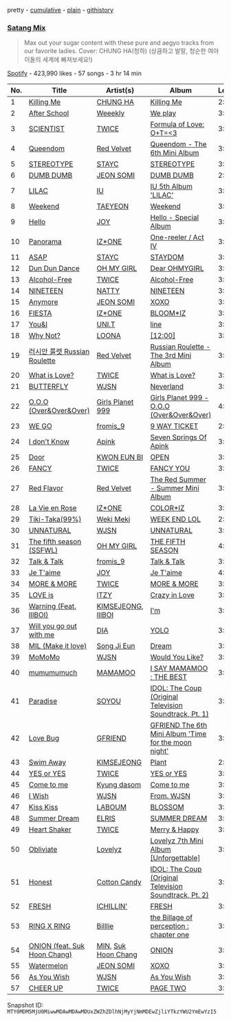 pretty - [cumulative](/playlists/cumulative/37i9dQZF1DWTTHy0vndijk.md) - [plain](/playlists/plain/37i9dQZF1DWTTHy0vndijk) - [githistory](https://github.githistory.xyz/mackorone/spotify-playlist-archive/blob/main/playlists/plain/37i9dQZF1DWTTHy0vndijk)

### [Satang Mix](https://open.spotify.com/playlist/37i9dQZF1DWTTHy0vndijk)

> Max out your sugar content with these pure and aegyo tracks from our favorite ladies\. Cover: CHUNG HA\(청하\) \(상큼하고 발랄, 청순한 여아이돌의 세계에 빠져보세요!\)

[Spotify](https://open.spotify.com/user/spotify) - 423,990 likes - 57 songs - 3 hr 14 min

| No. | Title | Artist(s) | Album | Length |
|---|---|---|---|---|
| 1 | [Killing Me](https://open.spotify.com/track/3QD0Y1tTngihByjdWC99lG) | [CHUNG HA](https://open.spotify.com/artist/2PSJ6YriU7JsFucxACpU7Y) | [Killing Me](https://open.spotify.com/album/21jf5kUkK5nHYTuZ5GRZVW) | 2:44 |
| 2 | [After School](https://open.spotify.com/track/52CBUrIdyf8tbZaUY9iawE) | [Weeekly](https://open.spotify.com/artist/73B9bjqS2Z5KLXNGqXf64m) | [We play](https://open.spotify.com/album/4kU6DFVgZKoDYQPZk1OZp9) | 3:25 |
| 3 | [SCIENTIST](https://open.spotify.com/track/0BJMgVrnWIvgYsjq8KaPeh) | [TWICE](https://open.spotify.com/artist/7n2Ycct7Beij7Dj7meI4X0) | [Formula of Love: O+T=<3](https://open.spotify.com/album/5052Ip89wdW8EGdpjEpNeq) | 3:14 |
| 4 | [Queendom](https://open.spotify.com/track/6SpPr7K4YQ2wp8jU6uOTmQ) | [Red Velvet](https://open.spotify.com/artist/1z4g3DjTBBZKhvAroFlhOM) | [Queendom \- The 6th Mini Album](https://open.spotify.com/album/6Pe5LGQgU3mmvuRjFMsACV) | 3:01 |
| 5 | [STEREOTYPE](https://open.spotify.com/track/2bZIDMpzVooosmPHn0tHnd) | [STAYC](https://open.spotify.com/artist/01XYiBYaoMJcNhPokrg0l0) | [STEREOTYPE](https://open.spotify.com/album/7HGjNJBj1NQGNwCzFD2LHj) | 3:11 |
| 6 | [DUMB DUMB](https://open.spotify.com/track/6dG2zPUOWXk3eMC7Hb3wh3) | [JEON SOMI](https://open.spotify.com/artist/7zYj9S9SdIunYCfSm7vzAR) | [DUMB DUMB](https://open.spotify.com/album/5CIz2DHjAyFhPYNjWdCs1T) | 2:29 |
| 7 | [LILAC](https://open.spotify.com/track/5xrtzzzikpG3BLbo4q1Yul) | [IU](https://open.spotify.com/artist/3HqSLMAZ3g3d5poNaI7GOU) | [IU 5th Album 'LILAC'](https://open.spotify.com/album/01dPJcwyht77brL4JQiR8R) | 3:34 |
| 8 | [Weekend](https://open.spotify.com/track/6cqH1q7g5GeRVQVMK1Vc7f) | [TAEYEON](https://open.spotify.com/artist/3qNVuliS40BLgXGxhdBdqu) | [Weekend](https://open.spotify.com/album/4tJsXd2onpa4P9lFmkJIKy) | 3:53 |
| 9 | [Hello](https://open.spotify.com/track/3cGp1jXxLReLKz7QgVbWZR) | [JOY](https://open.spotify.com/artist/0sYpJ0nCC8AlDrZFeAA7ub) | [Hello \- Special Album](https://open.spotify.com/album/37mRfTDwQzVbHihypYY8oE) | 3:38 |
| 10 | [Panorama](https://open.spotify.com/track/0CnpSTdL9l5vQM4YnzXtyo) | [IZ\*ONE](https://open.spotify.com/artist/5r1tUTxVSgvBHnoDuDODPH) | [One\-reeler / Act IV](https://open.spotify.com/album/3gfl9D7cMW3K87YiMbqsWK) | 3:42 |
| 11 | [ASAP](https://open.spotify.com/track/5BXr7hYZQOeRttkeWYTq5S) | [STAYC](https://open.spotify.com/artist/01XYiBYaoMJcNhPokrg0l0) | [STAYDOM](https://open.spotify.com/album/71hjsg660uio3Z8bnbB6fS) | 3:14 |
| 12 | [Dun Dun Dance](https://open.spotify.com/track/54HsCR7lJJdwxmEnTY1JfF) | [OH MY GIRL](https://open.spotify.com/artist/2019zR22qK2RBvCqtudBaI) | [Dear OHMYGIRL](https://open.spotify.com/album/2xfmLni05CCgygcNdtPvuN) | 3:40 |
| 13 | [Alcohol\-Free](https://open.spotify.com/track/6HTwoo4dUOvePNqMsTarPA) | [TWICE](https://open.spotify.com/artist/7n2Ycct7Beij7Dj7meI4X0) | [Alcohol\-Free](https://open.spotify.com/album/6UIHtz9pSMArPCOEkUkLOp) | 3:30 |
| 14 | [NINETEEN](https://open.spotify.com/track/3mVzC9U8eyAmDNWnPniCIN) | [NATTY](https://open.spotify.com/artist/1Y3klzPXyHrinIk3tQ20Se) | [NINETEEN](https://open.spotify.com/album/6XnFMmVnbFEDnFjc6xRw2g) | 3:03 |
| 15 | [Anymore](https://open.spotify.com/track/6GwtJzM3yffZ4FJ39QuUcE) | [JEON SOMI](https://open.spotify.com/artist/7zYj9S9SdIunYCfSm7vzAR) | [XOXO](https://open.spotify.com/album/63pvOn2B5pUUcUKUwIEg9m) | 3:17 |
| 16 | [FIESTA](https://open.spotify.com/track/71vPAjlG1x606483GTJNhY) | [IZ\*ONE](https://open.spotify.com/artist/5r1tUTxVSgvBHnoDuDODPH) | [BLOOM\*IZ](https://open.spotify.com/album/4yAAAWwN4WaxefmncjDsMw) | 3:37 |
| 17 | [You&I](https://open.spotify.com/track/2QiWUA1Jk1QZ2aYH87dfrC) | [UNI.T](https://open.spotify.com/artist/3iui2F01zrPbNx91td4LJZ) | [line](https://open.spotify.com/album/0JTo1wOJtMlFnDaa1SZozo) | 3:19 |
| 18 | [Why Not?](https://open.spotify.com/track/227y7s5IZ5TWN17Pkte5tc) | [LOONA](https://open.spotify.com/artist/52zMTJCKluDlFwMQWmccY7) | [\[12:00\]](https://open.spotify.com/album/0AfLJ1yEWYlFPabxu1kmht) | 3:25 |
| 19 | [러시안 룰렛 Russian Roulette](https://open.spotify.com/track/5HiSc2ZCGn8L3cH3qSwzBT) | [Red Velvet](https://open.spotify.com/artist/1z4g3DjTBBZKhvAroFlhOM) | [Russian Roulette \- The 3rd Mini Album](https://open.spotify.com/album/6MNlcai3skKLKv5syzFwC3) | 3:31 |
| 20 | [What is Love?](https://open.spotify.com/track/5m95gCTAiHshTaajznt5fA) | [TWICE](https://open.spotify.com/artist/7n2Ycct7Beij7Dj7meI4X0) | [What is Love?](https://open.spotify.com/album/5NObA8Cx4Ri5cATR1DLTjj) | 3:28 |
| 21 | [BUTTERFLY](https://open.spotify.com/track/33PStuI2gJCeZcYQIOHXAU) | [WJSN](https://open.spotify.com/artist/6hhqsQZhtp9hfaZhSd0VSD) | [Neverland](https://open.spotify.com/album/5DHseF14USVgIZ6AzsX9bi) | 3:37 |
| 22 | [O.O.O \(Over&Over&Over\)](https://open.spotify.com/track/6k3U1g0Tu11V1AcVzSt6re) | [Girls Planet 999](https://open.spotify.com/artist/1dTvYIUWdOcBXYyUWhi91W) | [Girls Planet 999 \- O.O.O \(Over&Over&Over\)](https://open.spotify.com/album/2IZkygDdvEokN7CCSjrck6) | 4:07 |
| 23 | [WE GO](https://open.spotify.com/track/7oQqeRSV38YqkRv2UGvmbS) | [fromis\_9](https://open.spotify.com/artist/24nUVBIlCGi4twz4nYxJum) | [9 WAY TICKET](https://open.spotify.com/album/5DPggk2zBmJYqtaUyLOlVW) | 2:55 |
| 24 | [I don't Know](https://open.spotify.com/track/5DM5iNhImOgjBW3c5OgYLn) | [Apink](https://open.spotify.com/artist/2uWcrwgWmZcQc3IPBs3tfU) | [Seven Springs Of Apink](https://open.spotify.com/album/6N7uosa9vVi6cI1LoVF64R) | 3:44 |
| 25 | [Door](https://open.spotify.com/track/3FxEYn2E7dT5A5DT4luQGK) | [KWON EUN BI](https://open.spotify.com/artist/0qr7Rhj0yU7BPySYecNUlm) | [OPEN](https://open.spotify.com/album/3sWCaTJS9BlBIlp2ECBh9t) | 3:19 |
| 26 | [FANCY](https://open.spotify.com/track/60zxdAqWtdDu0vYsbXViA7) | [TWICE](https://open.spotify.com/artist/7n2Ycct7Beij7Dj7meI4X0) | [FANCY YOU](https://open.spotify.com/album/759BaVI4pjAh6l16xqm56V) | 3:33 |
| 27 | [Red Flavor](https://open.spotify.com/track/7nKQ5WAcjnG48knyLuo8gO) | [Red Velvet](https://open.spotify.com/artist/1z4g3DjTBBZKhvAroFlhOM) | [The Red Summer \- Summer Mini Album](https://open.spotify.com/album/6OXg149IkmbgW7zfzbwgS2) | 3:11 |
| 28 | [La Vie en Rose](https://open.spotify.com/track/1fRaznZsAB2i63TtmYv2Hc) | [IZ\*ONE](https://open.spotify.com/artist/5r1tUTxVSgvBHnoDuDODPH) | [COLOR\*IZ](https://open.spotify.com/album/7tggzWGzVusg9SEKqbJYpt) | 3:38 |
| 29 | [Tiki\-Taka\(99%\)](https://open.spotify.com/track/2gLAfzOB7angHctZ0IQAtu) | [Weki Meki](https://open.spotify.com/artist/5LWkv2hDbDwZL3zNwZYNPx) | [WEEK END LOL](https://open.spotify.com/album/07YKMxo9FsEqVsIauzIVXC) | 2:59 |
| 30 | [UNNATURAL](https://open.spotify.com/track/1eykKBqxHgasGHwjOQIvbt) | [WJSN](https://open.spotify.com/artist/6hhqsQZhtp9hfaZhSd0VSD) | [UNNATURAL](https://open.spotify.com/album/0uD1Chx5ZsnZM4kS8yK0S8) | 3:01 |
| 31 | [The fifth season \(SSFWL\)](https://open.spotify.com/track/5zypKmEPNSSfH4JTn9s68n) | [OH MY GIRL](https://open.spotify.com/artist/2019zR22qK2RBvCqtudBaI) | [THE FIFTH SEASON](https://open.spotify.com/album/30CtcU5ApB65Dl9uxHQHjw) | 4:00 |
| 32 | [Talk & Talk](https://open.spotify.com/track/6Q5e2XpyGzMLgA3ul491pu) | [fromis\_9](https://open.spotify.com/artist/24nUVBIlCGi4twz4nYxJum) | [Talk & Talk](https://open.spotify.com/album/3GxaqNCf6F7KAs1aDBSLVe) | 3:40 |
| 33 | [Je T'aime](https://open.spotify.com/track/3wS47sXPddjE6rbhU7u20w) | [JOY](https://open.spotify.com/artist/0sYpJ0nCC8AlDrZFeAA7ub) | [Je T'aime](https://open.spotify.com/album/1RzqZoXe1bf1f48PK20EeH) | 4:21 |
| 34 | [MORE & MORE](https://open.spotify.com/track/3omvXShuRPM3zbDpWYqf5g) | [TWICE](https://open.spotify.com/artist/7n2Ycct7Beij7Dj7meI4X0) | [MORE & MORE](https://open.spotify.com/album/5KsduuDNWzt65TaHzmtciv) | 3:19 |
| 35 | [LOVE is](https://open.spotify.com/track/5ezx4XG58DNj74FtGLUaNU) | [ITZY](https://open.spotify.com/artist/2KC9Qb60EaY0kW4eH68vr3) | [Crazy in Love](https://open.spotify.com/album/5W75ifcHJzBAfHezBMfhPI) | 3:27 |
| 36 | [Warning \(Feat\. lIlBOI\)](https://open.spotify.com/track/1j795THd14Z0PmA3O18EwU) | [KIMSEJEONG](https://open.spotify.com/artist/1lFLniFTaPjYCtQZvDXpqu), [lIlBOI](https://open.spotify.com/artist/25wMXkplvEHJpJHX8A6Ved) | [I'm](https://open.spotify.com/album/085XU5PQYl7eUA97BkkE8Z) | 3:28 |
| 37 | [Will you go out with me](https://open.spotify.com/track/3CxFmlsOtbFuv7w4YE2OND) | [DIA](https://open.spotify.com/artist/5Pcx98OUnL52aGZRRQx5v8) | [YOLO](https://open.spotify.com/album/0pk8DIavA3eNBCZXCpPpv5) | 3:11 |
| 38 | [MIL \(Make it love\)](https://open.spotify.com/track/1rraEPDPhjZT3SEIM0hFAY) | [Song Ji Eun](https://open.spotify.com/artist/0D40an6y5Cv6sRzMGsRRQ8) | [Dream](https://open.spotify.com/album/70SUj1ZtGPnWyL72iQhTyC) | 3:21 |
| 39 | [MoMoMo](https://open.spotify.com/track/6x8F0VYPwgT0R0ogdp2vCS) | [WJSN](https://open.spotify.com/artist/6hhqsQZhtp9hfaZhSd0VSD) | [Would You Like?](https://open.spotify.com/album/6gG7BZRwAx9Z8aBXoKND5N) | 3:42 |
| 40 | [mumumumuch](https://open.spotify.com/track/15djITIu5osnO9yIT29r0Z) | [MAMAMOO](https://open.spotify.com/artist/0XATRDCYuuGhk0oE7C0o5G) | [I SAY MAMAMOO : THE BEST](https://open.spotify.com/album/2yApvdfgG74FlAW2L4tlTW) | 3:29 |
| 41 | [Paradise](https://open.spotify.com/track/4IT5FuLhPEFlGfaApivmZi) | [SOYOU](https://open.spotify.com/artist/3b4kLCI0ZJW47TFsNRqgCb) | [IDOL: The Coup \(Original Television Soundtrack, Pt\. 1\)](https://open.spotify.com/album/0fWGwOtbOLZfG6ZIBQRpAv) | 3:28 |
| 42 | [Love Bug](https://open.spotify.com/track/5KnXbmxjbmXiuSmMclGOIi) | [GFRIEND](https://open.spotify.com/artist/0qlWcS66ohOIi0M8JZwPft) | [GFRIEND The 6th Mini Album 'Time for the moon night'](https://open.spotify.com/album/4YkF0cmnD2nmzdpLk1ZUUP) | 3:42 |
| 43 | [Swim Away](https://open.spotify.com/track/0ejKDNqpEx3Dx2umKGk2lD) | [KIMSEJEONG](https://open.spotify.com/artist/1lFLniFTaPjYCtQZvDXpqu) | [Plant](https://open.spotify.com/album/5aUgxOcv6bo9gvuMZweqNb) | 2:38 |
| 44 | [YES or YES](https://open.spotify.com/track/1S6zXoXhfalX2ETKo337Md) | [TWICE](https://open.spotify.com/artist/7n2Ycct7Beij7Dj7meI4X0) | [YES or YES](https://open.spotify.com/album/38QQgShZFuEAJJw1A6hz3x) | 3:57 |
| 45 | [Come to me](https://open.spotify.com/track/4CHmF2PI3RANWv15qkyKdB) | [Kyung dasom](https://open.spotify.com/artist/6ye5C0aCtNApMSefJTzdj1) | [Come to me](https://open.spotify.com/album/2AdhqhSHycIJ7Jm0rPJwxI) | 3:36 |
| 46 | [I Wish](https://open.spotify.com/track/6WhZjnG6CTfE1J9f7vZ8sk) | [WJSN](https://open.spotify.com/artist/6hhqsQZhtp9hfaZhSd0VSD) | [From\. WJSN](https://open.spotify.com/album/5662dhD6LraFCUIzKujPej) | 3:38 |
| 47 | [Kiss Kiss](https://open.spotify.com/track/50ajzamysWhpMUVP89gfsQ) | [LABOUM](https://open.spotify.com/artist/4iO5uKMUphLqQ20TfrdZx3) | [BLOSSOM](https://open.spotify.com/album/59SDRVaYsfAurXwDmOwiBe) | 3:09 |
| 48 | [Summer Dream](https://open.spotify.com/track/598m79JEjWwQkh4eCdV8Nx) | [ELRIS](https://open.spotify.com/artist/1mgzY8CsK8lyJy96tT8bV5) | [SUMMER DREAM](https://open.spotify.com/album/2HLeKfrHYquFIoM6VArIzJ) | 3:09 |
| 49 | [Heart Shaker](https://open.spotify.com/track/6WJWTeZExNu0X42hiegRVs) | [TWICE](https://open.spotify.com/artist/7n2Ycct7Beij7Dj7meI4X0) | [Merry & Happy](https://open.spotify.com/album/7z35ak4YnECGLJADDJ4obf) | 3:06 |
| 50 | [Obliviate](https://open.spotify.com/track/4cyVnu1W88UuIdNusX8D1A) | [Lovelyz](https://open.spotify.com/artist/3g34PW5oNmDBxMVUTzx2XK) | [Lovelyz 7th Mini Album \[Unforgettable\]](https://open.spotify.com/album/5M1EFepUUqZig7XzN6qtB8) | 3:22 |
| 51 | [Honest](https://open.spotify.com/track/1A9GiSTO5a6katWKUJfV4t) | [Cotton Candy](https://open.spotify.com/artist/0XRMbnjCPM7HhvxZXZrNxg) | [IDOL: The Coup \(Original Television Soundtrack, Pt\. 2\)](https://open.spotify.com/album/6uZxdb9Sk9ahPjpRWwqHkC) | 3:15 |
| 52 | [FRESH](https://open.spotify.com/track/4Az5BSC0ud7E5Dx3xoI8Mh) | [ICHILLIN'](https://open.spotify.com/artist/5357DGet3KsoJNwVkV7qvy) | [FRESH](https://open.spotify.com/album/4pyOB4Ao8xUYXyfOd8Sj1f) | 3:27 |
| 53 | [RING X RING](https://open.spotify.com/track/4hfF0FOFcaiOtwY3NP5hnv) | [Billlie](https://open.spotify.com/artist/2GQxKDojobwBjZMPf7aoh0) | [the Billage of perception : chapter one](https://open.spotify.com/album/1kp4txZsSpDNR4EoDFi2LD) | 3:20 |
| 54 | [ONION \(feat\. Suk Hoon Chang\)](https://open.spotify.com/track/3Ivg8dodsNmteJwA8hyQge) | [MIN](https://open.spotify.com/artist/7bQyiBFr2PtSTJ6WFBJCOe), [Suk Hoon Chang](https://open.spotify.com/artist/3kR0K5YzUmjDHQbh3W8zaW) | [ONION](https://open.spotify.com/album/2OqY8Ykt2djgjzszye4ahM) | 3:42 |
| 55 | [Watermelon](https://open.spotify.com/track/1Hy0XSHNBojwZhkwCLGXQ1) | [JEON SOMI](https://open.spotify.com/artist/7zYj9S9SdIunYCfSm7vzAR) | [XOXO](https://open.spotify.com/album/63pvOn2B5pUUcUKUwIEg9m) | 3:02 |
| 56 | [As You Wish](https://open.spotify.com/track/42zMiF3EFBg5CsYbgKdhj1) | [WJSN](https://open.spotify.com/artist/6hhqsQZhtp9hfaZhSd0VSD) | [As You Wish](https://open.spotify.com/album/5QsZIQcV5BOX9Tzj3IPVyo) | 3:15 |
| 57 | [CHEER UP](https://open.spotify.com/track/1D7e4LrjdB4mKaI9XYrmPY) | [TWICE](https://open.spotify.com/artist/7n2Ycct7Beij7Dj7meI4X0) | [PAGE TWO](https://open.spotify.com/album/1AHK0VYfnND7mAiZ5VneXG) | 3:28 |

Snapshot ID: `MTY0MDM5MjU0MiwwMDAwMDAwMDUxZWZhZDlhNjMyYjNmMDEwZjliYTkzYWU2YmEwYzI5`